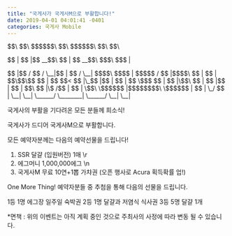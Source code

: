 ```yaml
---
title: "국게사가 국게사M으로 부활합니다!"
date: 2019-04-01 04:01:41 -0401
categories: 국게사 Mobile
---
```


<p>$$\   $$\  $$$$$$\  $$\        $$$$$$\              $$\      $$\ </p>
<p>$$ | $$  |$$  __$$\ $$ |      $$  __$$\             $$$\    $$$ |</p>
$$ |$$  / $$ /  \__|$$ |      $$ /  \__|            $$$$\  $$$$ |
$$$$$  /  $$ |$$$$\ $$ |      $$ |                  $$\$$\$$ $$ |
$$  $$<   $$ |\_$$ |$$ |      $$ |                  $$ \$$$  $$ |
$$ |\$$\  $$ |  $$ |$$ |      $$ |  $$\             $$ |\$  /$$ |
$$ | \$$\ \$$$$$$  |$$$$$$$$\ \$$$$$$  |            $$ | \_/ $$ |
\__|  \__| \______/ \________| \______/             \__|     \__|
                                                                 
                                     

<p>국게사의 부활을 기다려온 모든 분들께 희소식!</p>
국게사가 드디어 국게사M으로 부활합니다.

모든 예약자분께는 다음의 예약선물을 드립니다!

1) SSR 달걀 (입원버전) 1매 \r
2) 에그머니 1,000,000에그  \n
3) 국게사M 무료 10연+1뽑 가챠권 (오픈 행사로 Acura 획득확률 업!)

One More Thing!
예약자분들 중 추첨을 통해 다음의 선물을 드립니다.

1등 1명 에그장 일주일 숙박권
2등 1명 달걀과 저염식 식사권
3등 5명 달걀 1개

*면책 : 위의 이벤트는 아직 계획 중인 것으로 주최사의 사정에 따라 변동 될 수 있습니다.
